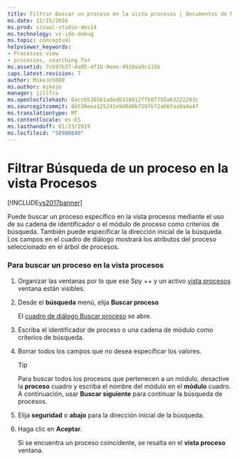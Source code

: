 ```yaml
---
title: Filtrar Buscar un proceso en la vista procesos | Documentos de Microsoft
ms.date: 11/15/2016
ms.prod: visual-studio-dev14
ms.technology: vs-ide-debug
ms.topic: conceptual
helpviewer_keywords:
- Processes view
- processes, searching for
ms.assetid: 7cb97b37-4a95-4f1b-9eee-4910aa9c115b
caps.latest.revision: 7
author: MikeJo5000
ms.author: mikejo
manager: jillfra
ms.openlocfilehash: 0accb5165b1aded6318012ffb07755a63222283c
ms.sourcegitcommit: 8b538eea125241e9d6d8b7297b72a66faa9a4a47
ms.translationtype: MT
ms.contentlocale: es-ES
ms.lasthandoff: 01/23/2019
ms.locfileid: "58988640"
---
```

# <a name="how-to-search-for-a-process-in-processes-view"></a>Filtrar Búsqueda de un proceso en la vista Procesos
[!INCLUDE[vs2017banner](../includes/vs2017banner.md)]

Puede buscar un proceso específico en la vista procesos mediante el uso de su cadena de identificador o el módulo de proceso como criterios de búsqueda. También puede especificar la dirección inicial de la búsqueda. Los campos en el cuadro de diálogo mostrará los atributos del proceso seleccionado en el árbol de procesos.  
  
### <a name="to-search-for-a-process-in-processes-view"></a>Para buscar un proceso en la vista procesos  
  
1. Organizar las ventanas por lo que ese Spy ++ y un activo [vista procesos](../debugger/processes-view.md) ventana están visibles.  
  
2. Desde el **búsqueda** menú, elija **Buscar proceso**  
  
    El [cuadro de diálogo Buscar proceso](../debugger/process-search-dialog-box.md) se abre.  
  
3. Escriba el identificador de proceso o una cadena de módulo como criterios de búsqueda.  
  
4. Borrar todos los campos que no desea especificar los valores.  
  
   > [!TIP]
   >  Para buscar todos los procesos que pertenecen a un módulo, desactive la **proceso** cuadro y escriba el nombre del módulo en el **módulo** cuadro. A continuación, usar **Buscar siguiente** para continuar la búsqueda de procesos.  
  
5. Elija **seguridad** o **abajo** para la dirección inicial de la búsqueda.  
  
6. Haga clic en **Aceptar**.  
  
   Si se encuentra un proceso coincidente, se resalta en el **vista proceso** ventana.
